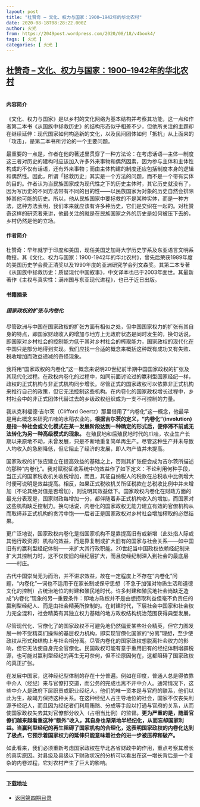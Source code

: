 ```yaml
---
layout: post
title: "杜赞奇 – 文化、权力与国家：1900–1942年的华北农村"
date: 2020-08-18T08:28:22.000Z
author: 火光
from: https://2049post.wordpress.com/2020/08/18/v4book4/
tags: [ 火光 ]
categories: [ 火光 ]
---
```

<!--1597739302000-->
[杜赞奇 – 文化、权力与国家：1900–1942年的华北农村](https://2049post.wordpress.com/2020/08/18/v4book4/)
------

<div>
<figure class="wp-block-image"><img src="https://telegra.ph/file/b968d90390e0b7df42a32.png" alt="" /></figure><h4 id="内容简介"></h4><h4 id="内容简介">内容简介</h4><p>《文化、权力与国家》是以乡村的文化网络为基本结构并考察其功能，这一点和作者第二本书《从国族中拯救历史》的结构形态似乎相差不少，但他所关注的主题却在继续延伸：现代国家如何构造新的文化，以及民间团体如何「抵抗」从上面来的「攻击」，是第二本书所讨论的一个主要问题。</p><p>最重要的一点是，作者在他的著述里贯穿了一种方法论：在考虑话语—主体—制度这三者对历史的建构时应该加入许多外来事物和偶然因素，因为参与主体和主体性构成的不仅有话语，还有外来事物；而由主体构建的制度还应包括制度本身的逻辑和偶然性。因此，所谓「拯救历史」其实是一个方法的问题，而不是一个带有实体的目的。作者认为当民族国家成为现代性之下的历史主体时，其它历史就没有了，因为写历史的不同方法带有不同的目的性——以民族国家为对象的历史自然会排除掉其他可能的历史。所以，他从民族国家中要拯救的不是某种实体，而是一种方法，这种方法表明，我们本来就应该有许多种历史，它们是交织在一起的。对杜赞奇这样的研究者来讲，他最关注的就是在民族国家之外的历史是如何被压下去的，乡村仍然是他的立场。</p><h4 id="作者简介"></h4><h4 id="作者简介">作者简介</h4><p>杜赞奇：早年就学于印度和美国，现任美国芝加哥大学历史学系及东亚语言文明系教授。其《文化、权力与国家：1900-1942年的华北农村》，曾先后荣获1989年度的美国历史学会费正清奖以及1990年度的亚洲研究学会列文森奖。其第二本专著《从国族中拯救历史：质疑现代中国叙事》，中文译本也已于2003年面世。其最新著作《主权与真实性：满州国与东亚现代进程》，也已于近日出版。</p><h4 id="书籍摘录"></h4><h4 id="书籍摘录">书籍摘录</h4><h5 id="国家政权的扩张与内卷化"></h5><h5 id="国家政权的扩张与内卷化">国家政权的扩张与内卷化</h5><p>尽管欧洲与中国在国家政权的扩张方面有相似之处，但中国国家权力的扩张有其自身的特点，即国家财政收入的增加与地方上无政府状态是同时发生的，换句话说，即国家对乡村社会的控制能力低于其对乡村社会的榨取能力，国家政权的现代化在中国只是部分地得到实现。我们应找一合适的概念来概括这种既有成功又有失败、税收增加而效益递减的奇怪现象。</p><p>我将用“国家政权的内卷化”这一概念来说明20世纪前半期中国国家政权的扩张及其现代化过程。在政权内卷化的过程中，如同前面讨论过的赢利型国家经纪一样，政权的正式机构与非正式机构同步增长。尽管正式的国家政权可以依靠非正式机构来推行自己的政策，但它无法控制这些机构。在内卷化的国家政权增长过程中，乡村社会中的非正式团体代替过去的乡级政权组织成为一支不可控制的力量。</p><p>我从克利福德·吉尔茨（Clifford Geertz）那里借用了“内卷化”这一概念，他最早是用此概念来研究爪哇的水稻农业的。<strong>根据吉尓茨的定义，“内卷化”(involution)是指一种社会或文化模式在某一发展阶段达到一种确定的形式后，便停滞不前或无法转化为另一种高级模式的现象。</strong> 在殖民地和后殖民地时代的爪哇，农业生产长期以来原地不动，未曾发展，只是不断地重复简单再生产。尽管这种生产并未导致人均收入的急剧降低，但它阻止了经济的发展，即人均产值并未提高。</p><p>国家政权的扩张应建立在提高效益的基础之上，否则其扩张便会成为吉尔茨所描述的那种“内卷化”。我对赋税征收系统中的效益作了如下定义：不论利用何种手段，当正式的国家税收机关收税增加，而且，其征自纳税人的税款在总税收中比例增大时便可说明是效益提高。相反，如果正式税收机关所征税款在总税收比例中并未增加（不论其绝对值是否增加），则说明其效益低下。国家政权内卷化在财政方面的最充分表现是，国家财政每增加一分，都伴随着非正式机构收入的增加，而国家对这些机构缺乏控制力。换句话说，内卷化的国家政权无能力建立有效的官僚机构从而取缔非正式机构的贪污中饱——后者正是国家政权对乡村社会增加榨取的必然结果。</p><p>更广泛地说，国家政权内卷化是指国家机构不是靠提高旧有或新增（此处指人际或其他行政资源）机构的效益，而是靠复制或扩大旧有的国家与社会关系——如中国旧有的赢利型经纪体制——来扩大其行政职能。20世纪当中国政权依赖经纪制来扩大其控制力时，这不仅使旧的经纪层扩大，而且使经纪制深入到社会的最底层——村庄。</p><p>古代中国崇尚无为而治，并不讲求效益，故在一定程度上不存在“内卷化”问题，“内卷化”一词也不适用于在家长制或保守思想（不急于加强对物质生活和道德文化的控制）占统治地位的封建和殖民地时代。许多封建和殖民地社会尚缺乏造成“内卷化”现象的另一重要条件：即地方政权并不是由想捞取利益但毫不负责任的赢利型经纪人、而是由社会精英所控制的。在封建时代，下层社会中国家和社会权力完全混和，社会精英有其独立权力基础的地方政权结构统治范围获得典型发展。</p><p>尽管现代化、官僚化了的国家政权不可避免地仍然偏爱某些社会精英，但它力图发展一种不受精英们操纵的基层权力机构，即实现官僚化国家的“分离”理想，至少使政权从形式和结构上与社会相分离。尽管内卷化的国家政权想脱离社会权力的影响，但它无法使自身完全官僚化。民国政权可能有意于重用旧有的经纪体制增辟税源，也可能对赢利型经纪的再生无可奈何，但不论原因何在，这都阻碍了国家政权的真正扩张。</p><p>在发展中国家，这种经纪型体制的存在十分普遍。例如在印度，普通人总是得依靠中介人（经纪）来与官僚打交道，而公务的完成也离不开中介人。通常情况下，这些中介人是政府下层职员或职业经纪人，他们的唯一资本是与官府的联系，他们以此为生，故竭力保持这种关系。在这种经纪人占主导地位的社会，国家不仅丧失利源予经纪人，而且因为经纪者们利用贿赂、分成等手段以打通与官府的关系，从而使国家政权失去其对官僚部分收入（占相当比例）的监督。<strong>更为严重的是，随着官僚们越来越看重这种“额外”收入，其自身也渐渐地半经纪化，从而忘却国家利益。当赢利型经纪的再生阻碍了国家机构的合理化，这表明国家政权的内卷化达到了极点，它预示着国家权力的延伸只能意味着社会的进一步被压榨和破产。</strong></p><p>如此看来，我们必须重新考虑国家政权在华北各省财政中的作用，重点考察其增长的真实原因。对县级及县级以下财政状况的分析可以看出在这一增长背后是一个复杂的内卷过程，它对农村产生了巨大的影响。</p><hr class="wp-block-separator" /><h4 id="下载地址"></h4><h4 id="下载地址"><a href="https://b-ok.cc/book/3600976/0695e6" target="_blank" rel="noreferrer noopener">下载地址</a></h4><nav  class="wp-block-navigation" ><ul class="wp-block-navigation__container"><li class="wp-block-navigation-link"><a class="wp-block-navigation-link__content"  href="https://2049post.wordpress.com/v4index/"><span class="wp-block-navigation-link__label">返回第四期目录</span></a></li></ul></nav>
</div>
